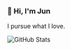 ### 👋 Hi, I'm Jun

I pursue what I love.

![GitHub Stats](https://github-readme-stats.vercel.app/api?username=peacekeeper6&theme=radical)
